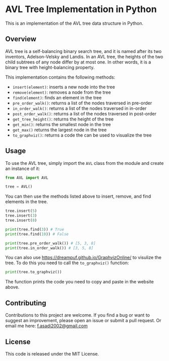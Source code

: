 # AVL Tree Implementation in Python
This is an implementation of the AVL tree data structure in Python.

## Overview
AVL tree is a self-balancing binary search tree, and it is named after its two inventors, Adelson-Velsky and Landis. In an AVL tree, the heights of the two child subtrees of any node differ by at most one. In other words, it is a binary tree with height-balancing property.

This implementation contains the following methods:

- `insert(element)`: inserts a new node into the tree
- `remove(element)`: removes a node from the tree
- `find(element)`: finds an element in the tree
- `pre_order_walk()`: returns a list of the nodes traversed in pre-order
- `in_order_walk()`: returns a list of the nodes traversed in in-order
- `post_order_walk()`: returns a list of the nodes traversed in post-order
- `get_tree_height()`: returns the height of the tree
- `get_min()`: returns the smallest node in the tree
- `get_max()` returns the largest node in the tree
- `to_graphviz()`: returns a code the can be used to visualize the tree


## Usage
To use the AVL tree, simply import the `AVL` class from the module and create an instance of it:
```python
from AVL import AVL

tree = AVL()
```

You can then use the methods listed above to insert, remove, and find elements in the tree.

```python
tree.insert(5)
tree.insert(3)
tree.insert(8)

print(tree.find(3)) # True
print(tree.find(10)) # False

print(tree.pre_order_walk()) # [5, 3, 8]
print(tree.in_order_walk()) # [3, 5, 8]
```

You can also use https://dreampuf.github.io/GraphvizOnline/ to visulize the tree.
To do this you need to call the `to_graphviz()` function:
```python
print(tree.to_graphviz())
```
The function prints the code you need to copy and paste in the website above.


## Contributing
Contributions to this project are welcome. If you find a bug or want to suggest an improvement, please open an issue or submit a pull request.
Or email me here: f.asadi2002@gmail.com


## License
This code is released under the MIT License.
